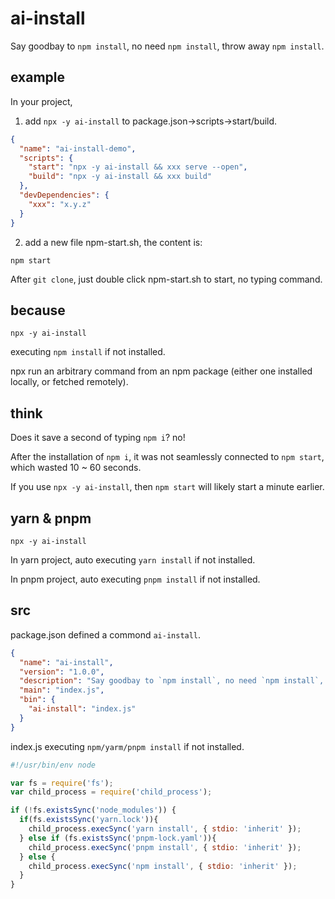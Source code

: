 # ai-install
Say goodbay to `npm install`, no need `npm install`, throw away `npm install`.
## example
In your project, 

1. add `npx -y ai-install` to package.json->scripts->start/build.

```json
{
  "name": "ai-install-demo",
  "scripts": {
    "start": "npx -y ai-install && xxx serve --open",
    "build": "npx -y ai-install && xxx build"
  },
  "devDependencies": {
    "xxx": "x.y.z"
  }
}
```
2. add a new file npm-start.sh, the content is: 

```shell
npm start 
```
After `git clone`, just double click npm-start.sh to start, no typing command.

## because
```shell
npx -y ai-install
```
executing `npm install` if not installed.

npx run an arbitrary command from an npm package (either one installed locally, or fetched remotely).

## think
Does it save a second of typing `npm i`? no!

After the installation of `npm i`, it was not seamlessly connected to `npm start`, which wasted 10 ~ 60 seconds.

If you use `npx -y ai-install`, then `npm start` will likely start a minute earlier.

## yarn & pnpm
```shell
npx -y ai-install
```
In yarn project, auto executing `yarn install` if not installed.

In pnpm project, auto executing `pnpm install` if not installed.

## src
package.json defined a commond `ai-install`.
```json
{
  "name": "ai-install",
  "version": "1.0.0",
  "description": "Say goodbay to `npm install`, no need `npm install`, throw away `npm install`.",
  "main": "index.js",
  "bin": {
    "ai-install": "index.js"
  }
}
```
index.js executing `npm/yarm/pnpm install` if not installed.
```js
#!/usr/bin/env node

var fs = require('fs');
var child_process = require('child_process');

if (!fs.existsSync('node_modules')) {
  if(fs.existsSync('yarn.lock')){
    child_process.execSync('yarn install', { stdio: 'inherit' });
  } else if (fs.existsSync('pnpm-lock.yaml')){
    child_process.execSync('pnpm install', { stdio: 'inherit' });
  } else {
    child_process.execSync('npm install', { stdio: 'inherit' });
  }
}
```
